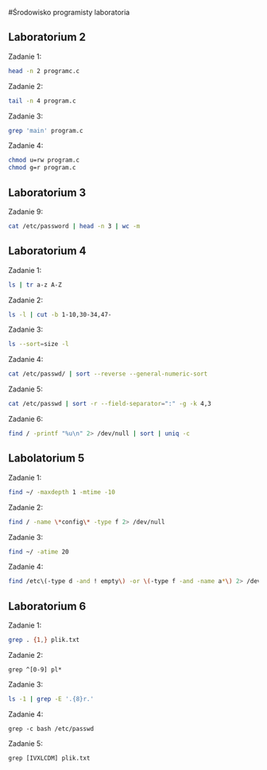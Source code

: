 #Środowisko programisty laboratoria
## Laboratorium 2

Zadanie 1:

```sh
head -n 2 programc.c
```

Zadanie 2:
```sh
tail -n 4 program.c
```

Zadanie 3:
```sh
grep 'main' program.c
```

Zadanie 4:
```sh
chmod u=rw program.c
chmod g=r program.c
```


## Laboratorium 3


Zadanie 9:

```sh
cat /etc/password | head -n 3 | wc -m
```

## Laboratorium 4

Zadanie 1:

```sh
ls | tr a-z A-Z
```

Zadanie 2:

```sh
ls -l | cut -b 1-10,30-34,47-
```

Zadanie 3:

```sh
ls --sort=size -l
```

Zadanie 4:

```sh
cat /etc/passwd/ | sort --reverse --general-numeric-sort
```

Zadanie 5:
```sh
cat /etc/passwd | sort -r --field-separator=":" -g -k 4,3
```

Zadanie 6:
```sh
find / -printf "%u\n" 2> /dev/null | sort | uniq -c
```
## Labolatorium 5

Zadanie 1:

```sh
find ~/ -maxdepth 1 -mtime -10
```

Zadanie 2:

```sh
find / -name \*config\* -type f 2> /dev/null
```

Zadanie 3:

```sh
find ~/ -atime 20
```

Zadanie 4:

```sh
find /etc\(-type d -and ! empty\) -or \(-type f -and -name a*\) 2> /dev/null
```


## Laboratorium 6

Zadanie 1:

```sh
grep . {1,} plik.txt
```

Zadanie 2:

```ssh
grep ^[0-9] pl*
```

Zadanie 3:

```sh
ls -1 | grep -E '.{8}r.'
```

Zadanie 4:

```ssh
grep -c bash /etc/passwd
```

Zadanie 5:

```ssh
grep [IVXLCDM] plik.txt
```